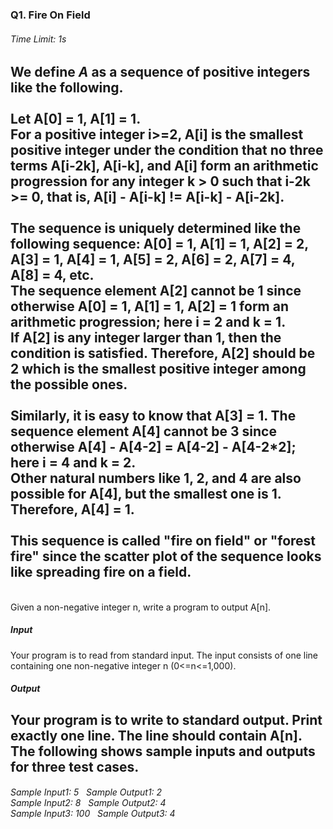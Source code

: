 ### Q1. Fire On Field  
###### Time Limit: 1s  
We define *A* as a sequence of positive integers like the following.  
</br>Let A[0] = 1, A[1] = 1. </br>For a positive integer i>=2, A[i] is the
smallest positive integer under the condition that no three terms A[i-2k], A[i-k], and A[i] form an arithmetic progression
for any integer k > 0 such that i-2k >= 0, that is, A[i] - A[i-k] != A[i-k] - A[i-2k].
</br></br>The sequence is uniquely determined like the following sequence: A[0] = 1, A[1] = 1, A[2] = 2, A[3] = 1, A[4] = 1,
A[5] = 2, A[6] = 2, A[7] = 4, A[8] = 4, etc. </br>The sequence element A[2] cannot be 1 since otherwise A[0] = 1, A[1] = 1, A[2] = 1
 form an arithmetic progression; here i = 2 and k = 1.  
If A[2] is any integer larger than 1, then the condition is satisfied. Therefore, A[2] should be 2 which is the smallest positive 
integer among the possible ones. </br></br>Similarly, it is easy to know that A[3] = 1. The sequence element A[4] cannot be 3 since otherwise 
A[4] - A[4-2] = A[4-2] - A[4-2*2]; here i = 4 and k = 2.  
Other natural numbers like 1, 2, and 4 are also possible for A[4], but the smallest one is 1. Therefore, A[4] = 1.  
</br>This sequence is called "fire on field" or "forest fire" since the scatter plot of the sequence looks like spreading fire on a field.  
---
</br>Given a non-negative integer n, write a program to output A[n].
##### Input  
Your program is to read from standard input. The input consists of one line containing one non-negative integer n (0<=n<=1,000).
##### Output  
Your program is to write to standard output. Print exactly one line. The line should contain A[n].  
The following shows sample inputs and outputs for three test cases.  
---
###### Sample Input1: 5 &nbsp; Sample Output1: 2</br>Sample Input2: 8 &nbsp; Sample Output2: 4</br>Sample Input3: 100 &nbsp; Sample Output3: 4</br>